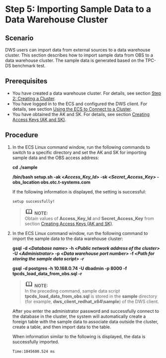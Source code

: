 # Step 5: Importing Sample Data to a Data Warehouse Cluster<a name="dws_01_0015"></a>

## Scenario<a name="section6082040915224"></a>

DWS users can import data from external sources to a data warehouse cluster. This section describes how to import sample data from OBS to a data warehouse cluster. The sample data is generated based on the TPC-DS benchmark test.

## Prerequisites<a name="section320498914613"></a>

-   You have created a data warehouse cluster. For details, see section  [Step 2: Creating a Cluster](step-2-creating-a-cluster.md).
-   You have logged in to the ECS and configured the DWS client. For details, see section  [Using the ECS to Connect to a Cluster](step-3-connecting-to-a-cluster.md#section99729517811).
-   You have obtained the AK and SK. For details, see section  [Creating Access Keys \(AK and SK\)](step-4-creating-access-keys-(ak-and-sk).md#section5520161143920).

## Procedure<a name="section5555805414531"></a>

1.  In the ECS Linux command window, run the following commands to switch to a specific directory and set the AK and SK for importing sample data and the OBS access address:

    **cd ./sample**

    **/bin/bash setup.sh -ak <_Access\_Key\_Id\>_  -sk <_Secret\_Access\_Key\>_  -obs\_location obs.otc.t-systems.com**

    If the following information is displayed, the setting is successful:

    ```
    setup successfully!
    ```

    >![](public_sys-resources/icon-note.gif) **NOTE:**   
    >Obtain values of  **Access\_Key\_Id**  and  **Secret\_Access\_Key**  from section  [Creating Access Keys \(AK and SK\)](step-4-creating-access-keys-(ak-and-sk).md#section5520161143920).  

2.  In the ECS Linux command window, run the following command to import the sample data to the data warehouse cluster:

    **gsql -d <_Database name_\> -h <_Public network address of the cluster\>_  -U <_Administrator\>_  -p <_Data warehouse port number\>_  -f <_Path for storing the sample data script\> -r_**

    **gsql -d postgres -h 10.168.0.74 -U dbadmin -p 8000 -f tpcds\_load\_data\_from\_obs.sql -r**

    >![](public_sys-resources/icon-note.gif) **NOTE:**   
    >In the preceding command, sample data script  **tpcds\_load\_data\_from\_obs.sql**  is stored in the  **sample**  directory \(for example,  **dws\_client\_redhat\_x64\\sample**\) of the DWS client.  

    After you enter the administrator password and successfully connect to the database in the cluster, the system will automatically create a foreign table with the sample data to associate data outside the cluster, create a table, and then import data to the table.

    When information similar to the following is displayed, the data is successfully imported.

    ```
    Time:1845600.524 ms
    ```


